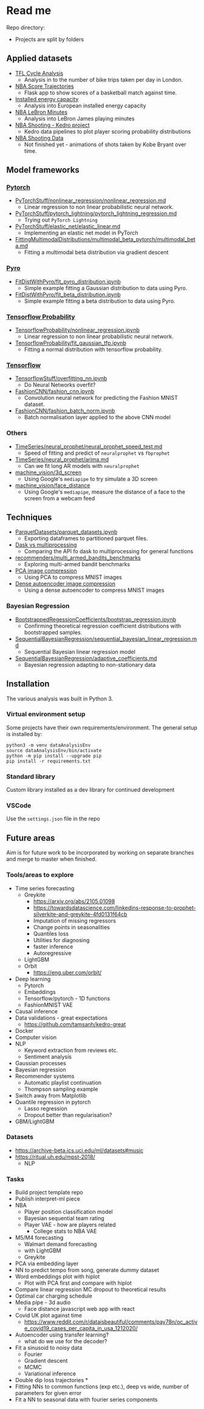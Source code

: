 # Read me

Repo directory:  
*   Projects are split by folders

## Applied datasets
*   [TFL Cycle Analysis](https://github.com/stanton119/data-analysis/tree/master/TFLCycles)
    *   Analysis in to the number of bike trips taken per day in London.
*   [NBA Score Trajectories](https://github.com/stanton119/nba-scores)
    *   Flask app to show scores of a basketball match against time.
*   [Installed energy capacity](https://github.com/stanton119/data-analysis/blob/master/EnergyCapacity/installed_energy_capacity.ipynb)
    *   Analysis into European installed energy capacity
*   [NBA LeBron Minutes](https://github.com/stanton119/data-analysis/tree/master/NBA/minutes_played/minutes_played.md)
    *   Analysis into LeBron James playing minutes
*   [NBA Shooting - Kedro project](https://github.com/stanton119/data-analysis/tree/master/NBA/nba-analysis)
    *   Kedro data pipelines to plot player scoring probability distributions
*   [NBA Shooting Data](https://github.com/stanton119/data-analysis/tree/master/NBA/NBAShotSelection)
    *   Not finished yet - animations of shots taken by Kobe Bryant over time.

## Model frameworks
### [Pytorch](PyTorchStuff/)
*   [PyTorchStuff/nonlinear_regression/nonlinear_regression.md](https://github.com/stanton119/data-analysis/blob/master/PyTorchStuff/nonlinear_regression/nonlinear_regression.md)
    *   Linear regression to non linear probabilistic neural network.
*   [PyTorchStuff/pytorch_lightning/pytorch_lightning_regression.md](https://github.com/stanton119/data-analysis/blob/master/PyTorchStuff/pytorch_lightning/pytorch_lightning_regression.md)
    *   Trying out `PyTorch Lightning`
*   [PyTorchStuff/elastic_net/elastic_linear.md](https://github.com/stanton119/data-analysis/blob/master/PyTorchStuff/elastic_net/elastic_linear.md)
    *   Implementing an elastic net model in PyTorch
*   [FittingMultimodalDistributions/multimodal_beta_pytorch/multimodal_beta.md](https://github.com/stanton119/data-analysis/blob/master/FittingMultimodalDistributions/multimodal_beta_pytorch/multimodal_beta.md)
    *   Fitting a multimodal beta distribution via gradient descent

### [Pyro](FitDistWithPyro/)
*   [FitDistWithPyro/fit_pyro_distribution.ipynb](https://github.com/stanton119/data-analysis/blob/master/FitDistWithPyro/fit_pyro_distribution.ipynb)
    *   Simple example fitting a Gaussian distribution to data using Pyro.
*   [FitDistWithPyro/fit_beta_distribution.ipynb](https://github.com/stanton119/data-analysis/blob/master/FitDistWithPyro/fit_beta_distribution.ipynb)
    *   Simple example fitting a beta distribution to data using Pyro.

### [Tensorflow Probability](TensorflowProbability/)
*   [TensorflowProbability/nonlinear_regression.ipynb](https://github.com/stanton119/data-analysis/blob/master/TensorflowProbability/nonlinear_regression.ipynb)
    *   Linear regression to non linear probabilistic neural network.
*   [TensorflowProbability/fit_gaussian_tfp.ipynb](https://github.com/stanton119/data-analysis/blob/master/TensorflowProbability/fit_gaussian_tfp.ipynb)
    *   Fitting a normal distribution with tensorflow probability.

### [Tensorflow](TensorflowStuff/)
*   [TensorflowStuff/overfitting_nn.ipynb](https://github.com/stanton119/data-analysis/blob/master/TensorflowStuff/overfitting_nn.ipynb)
    *   Do Neural Networks overfit?
*   [FashionCNN/fashion_cnn.ipynb](https://github.com/stanton119/data-analysis/blob/master/FashionCNN/fashion_cnn.ipynb)
    *   Convolution neural network for predicting the Fashion MNIST dataset.
*   [FashionCNN/fashion_batch_norm.ipynb](https://github.com/stanton119/data-analysis/blob/master/FashionCNN/fashion_batch_norm.ipynb)
    *   Batch normalisation layer applied to the above CNN model

### Others
*   [TimeSeries/neural_prophet/neural_prophet_speed_test.md](https://github.com/stanton119/data-analysis/blob/master/TimeSeries/neural_prophet/neural_prophet_speed_test.md)
    *   Speed of fitting and predict of `neuralprophet` vs `fbprophet`
*   [TimeSeries/neural_prophet/arima.md](https://github.com/stanton119/data-analysis/blob/master/TimeSeries/neural_prophet/arima.md)
    *   Can we fit long AR models with `neuralprophet`
*   [machine_vision/3d_screen](https://github.com/stanton119/data-analysis/tree/master/machine_vision/3d_screen)
    *   Using Google's `mediapipe` to try simulate a 3D screen
*   [machine_vision/face_distance](https://github.com/stanton119/data-analysis/tree/master/machine_vision/face_distance)
    *   Using Google's `mediapipe`, measure the distance of a face to the screen from a webcam feed

## Techniques
*   [ParquetDatasets/parquet_datasets.ipynb](https://github.com/stanton119/data-analysis/blob/master/ParquetDatasets/parquet_datasets.ipynb)
    *   Exporting dataframes to partitioned parquet files.
*   [Dask vs multiprocessing](https://github.com/stanton119/data-analysis/blob/master/parallel_processing/dask_vs_multiprocessing.py)
    *   Comparing the API fo dask to multiprocessing for general functions
*   [recommenders/multi_armed_bandits_benchmarks](https://github.com/stanton119/data-analysis/blob/master/recommenders/multi_armed_bandits_benchmarks/multi_armed_bandits.md)
    *   Exploring multi-armed bandit benchmarks
*   [PCA image compression](https://github.com/stanton119/data-analysis/blob/master/PyTorchStuff/autoencoders/pca.md)
    *   Using PCA to compress MNIST images
*   [Dense autoencoder image compression](https://github.com/stanton119/data-analysis/blob/master/PyTorchStuff/autoencoders/autoencoder.md)
    *   Using a dense autoencoder to compress MNIST images

### Bayesian Regression
*   [BootstrappedRegessionCoefficients/bootstrap_regression.ipynb](https://github.com/stanton119/data-analysis/blob/master/BootstrappedRegessionCoefficients/bootstrap_regression.ipynb)
    *   Confirming theoretical regression coefficient distributions with bootstrapped samples.
*   [SequentialBayesianRegression/sequential_bayesian_linear_regression.md](https://github.com/stanton119/data-analysis/blob/master/SequentialBayesianRegression/sequential_bayesian_linear_regression.md)
    *   Sequential Bayesian linear regression model
*   [SequentialBayesianRegression/adaptive_coefficients.md](https://github.com/stanton119/data-analysis/blob/master/SequentialBayesianRegression/adaptive_coefficients.md)
    *   Bayesian regression adapting to non-stationary data

## Installation
The various analysis was built in Python 3.

### Virtual environment setup
Some projects have their own requirements/environment. The general setup is installed by:

```
python3 -m venv dataAnalysisEnv
source dataAnalysisEnv/bin/activate
python -m pip install --upgrade pip
pip install -r requirements.txt
```

### Standard library
Custom library installed as a dev library for continued development

### VSCode
Use the `settings.json` file in the repo

## Future areas

Aim is for future work to be incorporated by working on separate branches and merge to master when finished.

### Tools/areas to explore
*   Time series forecasting
    *   Greykite
        *   https://arxiv.org/abs/2105.01098
        *   https://towardsdatascience.com/linkedins-response-to-prophet-silverkite-and-greykite-4fd0131f64cb
        *   Imputation of missing regressors
        *   Change points in seasonalities
        *   Quantiles loss
        *   Utilities for diagnosing
        *   faster inference
        *   Autoregressive
    *   LightGBM
    *   Orbit
        *   https://eng.uber.com/orbit/
*   Deep learning
    *   Pytorch
    *   Embeddings
    *   Tensorflow/pytorch - 1D functions
    *   FashionMNIST VAE
*   Causal inference
*   Data validations - great expectations
    *   https://github.com/tamsanh/kedro-great
*   Docker
*   Computer vision
*   NLP
    *   Keyword extraction from reviews etc.
    *   Sentiment analysis
*   Gaussian processes
*   Bayesian regression
*   Recommender systems
    *   Automatic playlist continuation
    *   Thompson sampling example
*   Switch away from Matplotlib
*   Quantile regression in pytorch
    *   Lasso regression
    *   Dropout better than regularisation?
*   GBM/LightGBM

### Datasets
*   https://archive-beta.ics.uci.edu/ml/datasets#music
*   https://ritual.uh.edu/mpst-2018/
    *   NLP


### Tasks
*   Build project template repo
*   Publish interpret-ml piece
*   NBA
    *   Player position classification model
    *   Bayesian sequential team rating
    *   Player VAE - how are players related
        *   College stats to NBA VAE
*   M5/M4 forecasting
    *   Walmart demand forecasting
    *   with LightGBM
    *   Greykite
*   PCA via embedding layer
*   NN to predict tempo from song, generate dummy dataset
*   Word embeddings plot with hiplot
    *   Plot with PCA first and compare with hiplot
*   Compare linear regression MC dropout to theoretical results
*   Optimal car charging schedule
*   Media pipe - 3d audio
    *   Face distance javascript web app with react
*   Covid UK plot against time
    *   https://www.reddit.com/r/dataisbeautiful/comments/pay78n/oc_active_covid19_cases_per_capita_in_usa_1212020/
*   Autoencoder using transfer learning?
    *   what do we use for the decoder?
*   Fit a sinusoid to noisy data
    *   Fourier
    *   Gradient descent
    *   MCMC
    *   Variational inference
*   Double dip loss trajectories
    *   
*   Fitting NNs to common functions (exp etc.), deep vs wide, number of parameters for given error
*   Fit a NN to seasonal data with fourier series components